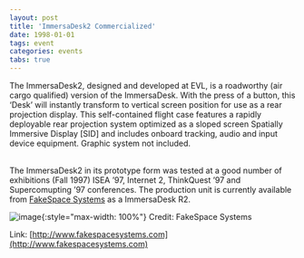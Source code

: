 ```yaml
---
layout: post
title: 'ImmersaDesk2 Commercialized'
date: 1998-01-01
tags: event
categories: events
tabs: true
---
```


The ImmersaDesk2, designed and developed at EVL, is a roadworthy (air cargo qualified) version of the ImmersaDesk.   With the press of a button, this &lsquo;Desk&rsquo; will instantly transform to vertical screen position for use as a  rear projection display. This self-contained flight case features a rapidly deployable rear projection system optimized as a sloped screen Spatially Immersive Display [SID] and includes onboard tracking, audio and input device equipment. Graphic system not included.<br><br>

The ImmersaDesk2 in its prototype form was tested at a good number of exhibitions (Fall 1997) ISEA &rsquo;97, Internet 2, ThinkQuest &rsquo;97 and Supercomupting &rsquo;97 conferences. The production unit is currently available from <a href="http://www.fakespacesystems.com/">FakeSpace Systems</a> as a ImmersaDesk R2.

![image](https://www.evl.uic.edu/output/originals/idesk2.jpg-srcw.jpg){:style="max-width: 100%"}
Credit: FakeSpace Systems


Link: [http://www.fakespacesystems.com](http://www.fakespacesystems.com)

